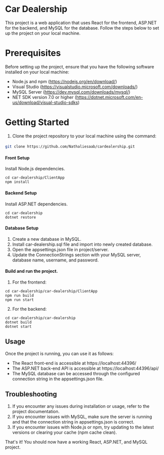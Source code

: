 
# Car Dealership

This project is a web application that uses React for the frontend, ASP.NET for the backend, and MySQL for the database. Follow the steps below to set up the project on your local machine.




# Prerequisites

Before setting up the project, ensure that you have the following software installed on your local machine:

* Node.js and npm (https://nodejs.org/en/download/)
* Visual Studio (https://visualstudio.microsoft.com/downloads/)
* MySQL Server (https://dev.mysql.com/downloads/mysql/)
* NET SDK version 7.0 or higher (https://dotnet.microsoft.com/en-us/download/visual-studio-sdks)


# Getting Started

1. Clone the project repository to your local machine using the command:

#### 
```bash
git clone https://github.com/Nathaliesaab/cardealership.git
```

#### Front Setup 
Install Node.js dependencies.
```
cd car-dealership/ClientApp
npm install 
```

#### Backend Setup 
Install ASP.NET dependencies.

```
cd car-dealership
dotnet restore
```

#### Database Setup 

1. Create a new database in MySQL.
2. Install car-dealership.sql file and import into newly created database.
3. Open the appsettings.json file in project/server.
4. Update the ConnectionStrings section with your MySQL server, database name, username, and password.

#### Build and run the project.

1. For the frontend:
```
cd car-dealership/car-dealership/ClientApp
npm run build 
npm run start 
```

2. For the backend:
```
cd car-dealership/car-dealership
dotnet build 
dotnet start 
```
## Usage

Once the project is running, you can use it as follows:

* The React front-end is accessible at https://localhost:44396/
* The ASP.NET back-end API is accessible at https://localhost:44396/api/
* The MySQL database can be accessed through the configured connection string in the appsettings.json file.

## Troubleshooting

1. If you encounter any issues during installation or usage, refer to the project documentation.
2. If you encounter issues with MySQL, make sure the server is running and that the connection string in appsettings.json is correct.
3. If you encounter issues with Node.js or npm, try updating to the latest versions or clearing your cache (npm cache clean).

That's it! You should now have a working React, ASP.NET, and MySQL project.

